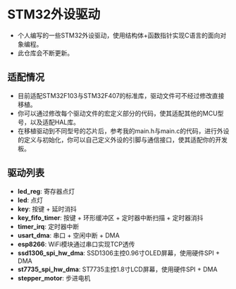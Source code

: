 # STM32外设驱动

- 个人编写的一些STM32外设驱动，使用结构体+函数指针实现C语言的面向对象编程。
- 此仓库会不断更新。

## 适配情况

- 目前适配STM32F103与STM32F407的标准库，驱动文件可不经过修改直接移植。
- 你可以通过修改每个驱动文件的宏定义部分的代码，使其适配其他的MCU型号，以及适配HAL库。
- 在移植驱动到不同型号的芯片后，参考我的main.h与main.c的代码，进行外设的定义与初始化，你可以自己定义外设的引脚与通信接口，使其适配你的开发板。

## 驱动列表

- **led_reg**: 寄存器点灯
- **led**: 点灯
- **key**: 按键 + 延时消抖
- **key_fifo_timer**: 按键 + 环形缓冲区 + 定时器中断扫描 + 定时器消抖
- **timer_irq**: 定时器中断
- **usart_dma**: 串口 + 空闲中断 + DMA
- **esp8266**: WiFi模块通过串口实现TCP透传
- **ssd1306_spi_hw_dma**: SSD1306主控0.96寸OLED屏幕，使用硬件SPI + DMA
- **st7735_spi_hw_dma**: ST7735主控1.8寸LCD屏幕，使用硬件SPI + DMA
- **stepper_motor**: 步进电机
